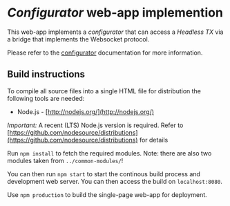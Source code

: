 # *Configurator* web-app implemention

This web-app implements a *configurator* that can access a *Headless TX* via a
bridge that implements the Websocket protocol.

Please refer to the [configurator](../../doc/configurator.md) documentation for
more information.


## Build instructions

To compile all source files into a single HTML file for distribution the following tools are needed:

- Node.js - [http://nodejs.org/](http://nodejs.org/)

*Important:* A recent (LTS) Node.js version is required. Refer to
[https://github.com/nodesource/distributions](https://github.com/nodesource/distributions)
for details

Run `npm install` to fetch the required modules.
Note: there are also two modules taken from `../common-modules/`!

You can then run `npm start` to start the continous build process and
development web server. You can then access the build on `localhost:8080`.

Use `npm production` to build the single-page web-app for deployment.
